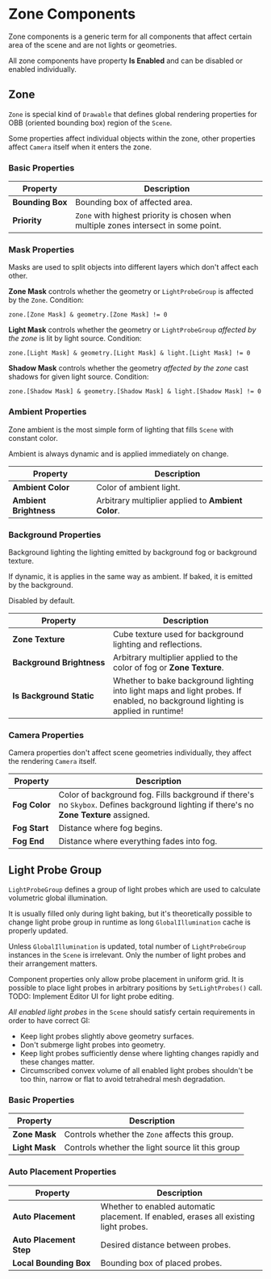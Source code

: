 # Zone Components

Zone components is a generic term for all components that affect certain area of the scene and are not lights or geometries.

All zone components have property **Is Enabled** and can be disabled or enabled individually.

## Zone

`Zone` is special kind of `Drawable` that defines global rendering properties for OBB (oriented bounding box) region of the `Scene`.

Some properties affect individual objects within the zone, other properties affect `Camera` itself when it enters the zone.

### Basic Properties

|Property|Description|
|-|-|
|**Bounding&nbsp;Box**|Bounding box of affected area.|
|**Priority**|`Zone` with highest priority is chosen when multiple zones intersect in some point.|

### Mask Properties

Masks are used to split objects into different layers which don't affect each other.

**Zone Mask** controls whether the geometry or `LightProbeGroup` is affected by the `Zone`. Condition:

`zone.[Zone Mask] & geometry.[Zone Mask] != 0`

**Light Mask** controls whether the geometry or `LightProbeGroup` *affected by the zone* is lit by light source. Condition:

`zone.[Light Mask] & geometry.[Light Mask] & light.[Light Mask] != 0`

**Shadow Mask** controls whether the geometry *affected by the zone* cast shadows for given light source. Condition:

`zone.[Shadow Mask] & geometry.[Shadow Mask] & light.[Shadow Mask] != 0`

### Ambient Properties

Zone ambient is the most simple form of lighting that fills `Scene` with constant color.

Ambient is always dynamic and is applied immediately on change.

|Property|Description|
|-|-|
|**Ambient Color**|Color of ambient light.|
|**Ambient Brightness**|Arbitrary multiplier applied to **Ambient Color**.|

### Background Properties

Background lighting the lighting emitted by background fog or background texture.

If dynamic, it is applies in the same way as ambient.
If baked, it is emitted by the background.

Disabled by default.

|Property|Description|
|-|-|
|**Zone Texture**|Cube texture used for background lighting and reflections.|
|**Background&nbsp;Brightness**|Arbitrary multiplier applied to the color of fog or **Zone Texture**.|
|**Is&nbsp;Background&nbsp;Static**|Whether to bake background lighting into light maps and light probes. If enabled, no background lighting is applied in runtime!|

### Camera Properties

Camera properties don't affect scene geometries individually, they affect the rendering `Camera` itself.

|Property|Description|
|-|-|
|**Fog&nbsp;Color**|Color of background fog. Fills background if there's no `Skybox`. Defines background lighting if there's no **Zone Texture** assigned.|
|**Fog Start**|Distance where fog begins.|
|**Fog End**|Distance where everything fades into fog.|

## Light Probe Group

`LightProbeGroup` defines a group of light probes which are used to calculate volumetric global illumination.

It is usually filled only during light baking, but it's theoretically possible to change light probe group in runtime as long `GlobalIllumination` cache is properly updated.

Unless `GlobalIllumination` is updated, total number of `LightProbeGroup` instances in the `Scene` is irrelevant.
Only the number of light probes and their arrangement matters.

Component properties only allow probe placement in uniform grid.
It is possible to place light probes in arbitrary positions by `SetLightProbes()` call.
TODO: Implement Editor UI for light probe editing.

*All enabled light probes* in the `Scene` should satisfy certain requirements in order to have correct GI:

- Keep light probes slightly above geometry surfaces.
- Don't submerge light probes into geometry.
- Keep light probes sufficiently dense where lighting changes rapidly and these changes matter.
- Circumscribed convex volume of all enabled light probes shouldn't be too thin, narrow or flat to avoid tetrahedral mesh degradation.

### Basic Properties

|Property|Description|
|-|-|
|**Zone Mask**|Controls whether the `Zone` affects this group.|
|**Light Mask**|Controls whether the light source lit this group|

### Auto Placement Properties

|Property|Description|
|-|-|
|**Auto Placement**|Whether to enabled automatic placement. If enabled, erases all existing light probes.|
|**Auto Placement Step**|Desired distance between probes.|
|**Local&nbsp;Bounding&nbsp;Box**|Bounding box of placed probes.|
